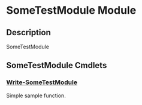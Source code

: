 ﻿---
Module Name: SomeTestModule
Module Guid: 46468b9f-af90-4ab6-806e-fadb69dd818d
Download Help Link: https://github.com/justin-p/SomeTestModule/release/SomeTestModule/docs/SomeTestModule.md
Help Version: 0.0.1
Locale: en-US
---

# SomeTestModule Module
## Description
SomeTestModule

## SomeTestModule Cmdlets
### [Write-SomeTestModule](Write-SomeTestModule.md)
Simple sample function.


